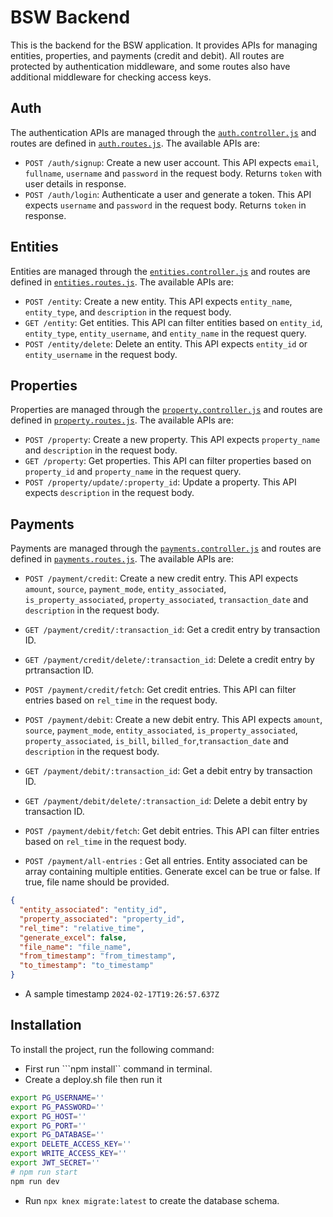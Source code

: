 # BSW Backend

This is the backend for the BSW application. It provides APIs for managing entities, properties, and payments (credit and debit). All routes are protected by authentication middleware, and some routes also have additional middleware for checking access keys.


## Auth
The authentication APIs are managed through the [`auth.controller.js`](bsw-backend/src/controllers/auth.controller.js) and routes are defined in [`auth.routes.js`](bsw-backend/src/routes/auth.routes.js). The available APIs are:
- `POST /auth/signup`: Create a new user account. This API expects `email`, `fullname`, `username` and `password` in the request body. Returns `token` with user details in response.
- `POST /auth/login`: Authenticate a user and generate a token. This API expects `username` and `password` in the request body. Returns `token` in response.


## Entities

Entities are managed through the [`entities.controller.js`](bsw-backend/src/controllers/entities.controller.js) and routes are defined in [`entities.routes.js`](bsw-backend/src/routes/entities.routes.js). The available APIs are:

- `POST /entity`: Create a new entity. This API expects `entity_name`, `entity_type`, and `description` in the request body.
- `GET /entity`: Get entities. This API can filter entities based on `entity_id`, `entity_type`, `entity_username`, and `entity_name` in the request query.
- `POST /entity/delete`: Delete an entity. This API expects `entity_id` or `entity_username` in the request body.

## Properties

Properties are managed through the [`property.controller.js`](bsw-backend/src/controllers/property.controller.js) and routes are defined in [`property.routes.js`](bsw-backend/src/routes/property.routes.js). The available APIs are:

- `POST /property`: Create a new property. This API expects `property_name` and `description` in the request body.
- `GET /property`: Get properties. This API can filter properties based on `property_id` and `property_name` in the request query.
- `POST /property/update/:property_id`: Update a property. This API expects `description` in the request body.

## Payments

Payments are managed through the [`payments.controller.js`](bsw-backend/src/controllers/payments.controller.js) and routes are defined in [`payments.routes.js`](bsw-backend/src/routes/payments.routes.js). The available APIs are:

- `POST /payment/credit`: Create a new credit entry. This API expects `amount`, `source`, `payment_mode`, `entity_associated`, `is_property_associated`, `property_associated`, `transaction_date` and `description` in the request body.
- `GET /payment/credit/:transaction_id`: Get a credit entry by transaction ID.
- `GET /payment/credit/delete/:transaction_id`: Delete a credit entry by prtransaction ID.
- `POST /payment/credit/fetch`: Get credit entries. This API can filter entries based on `rel_time` in the request body.

- `POST /payment/debit`: Create a new debit entry. This API expects `amount`, `source`, `payment_mode`, `entity_associated`, `is_property_associated`, `property_associated`, `is_bill`, `billed_for`,`transaction_date` and `description` in the request body.
- `GET /payment/debit/:transaction_id`: Get a debit entry by transaction ID.
- `GET /payment/debit/delete/:transaction_id`: Delete a debit entry by transaction ID.
- `POST /payment/debit/fetch`: Get debit entries. This API can filter entries based on `rel_time` in the request body.
- `POST /payment/all-entries` : Get all entries. Entity associated can be array containing multiple entities. Generate excel can be true or false. If true, file name should be provided. 
```json
{
  "entity_associated": "entity_id",
  "property_associated": "property_id",
  "rel_time": "relative_time",
  "generate_excel": false,
  "file_name": "file_name",
  "from_timestamp": "from_timestamp",
  "to_timestamp": "to_timestamp"
}
```

- A sample timestamp `2024-02-17T19:26:57.637Z`

## Installation

To install the project, run the following command:
- First run ```npm install`` command in terminal.
- Create a deploy.sh file then run it

```sh
export PG_USERNAME=''
export PG_PASSWORD=''
export PG_HOST=''
export PG_PORT=''
export PG_DATABASE=''
export DELETE_ACCESS_KEY=''
export WRITE_ACCESS_KEY=''
export JWT_SECRET=''
# npm run start
npm run dev

```
- Run ```npx knex migrate:latest``` to create the database schema.